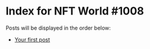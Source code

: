 # Index for NFT World #1008
Posts will be displayed in the order below:

- [Your first post](./001-first.md)

